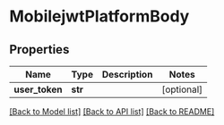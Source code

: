 # MobilejwtPlatformBody

## Properties
Name | Type | Description | Notes
------------ | ------------- | ------------- | -------------
**user_token** | **str** |  | [optional] 

[[Back to Model list]](../README.md#documentation-for-models) [[Back to API list]](../README.md#documentation-for-api-endpoints) [[Back to README]](../README.md)

